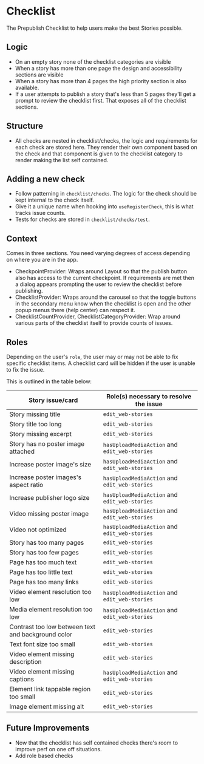 # Checklist 

The Prepublish Checklist to help users make the best Stories possible.

## Logic 

- On an empty story none of the checklist categories are visible
- When a story has more than one page the design and accessibility  sections are visible
- When a story has more than 4 pages the high  priority section is also available. 
- If a user attempts to publish a story that's less than 5 pages they'll get a prompt to review the checklist first. That exposes all of the checklist sections. 

## Structure

- All checks are nested in checklist/checks, the logic and requirements for each check are stored here. They render their own component based on the  check and that component is given  to the checklist category to render making the list self contained.

## Adding a new check

- Follow patterning in `checklist/checks`. The logic for the check should be kept internal to the check itself. 
- Give it a unique name when hooking into `useRegisterCheck`, this is what tracks issue counts.
- Tests for checks are stored in `checklist/checks/test`. 

## Context

Comes in three sections. You need varying degrees of access depending on where you are in the app. 

- CheckpointProvider: Wraps around Layout so that the publish  button also has access to the current checkpoint. If requirements are met then a dialog appears prompting the  user to review the checklist before publishing.
- ChecklistProvider: Wraps around the carousel so that the toggle buttons in the secondary menu know when the checklist is open and the other popup menus there (help center) can respect it. 
- ChecklistCountProvider, ChecklistCategoryProvider: Wrap around various parts of the checklist itself to provide counts of issues.

## Roles

Depending on the user's `role`, the user may or may not be able to fix specific checklist items. A checklist card will be hidden if the user is unable to fix the issue.

This is outlined in the table below:

|Story issue/card|Role(s) necessary to resolve the issue|
|--|--|
|Story missing title|`edit_web-stories`|
|Story title too long|`edit_web-stories`|
|Story missing excerpt|`edit_web-stories`|
|Story has no poster image attached|`hasUploadMediaAction` and `edit_web-stories`|
|Increase poster image's size|`hasUploadMediaAction` and `edit_web-stories`|
|Increase poster images's aspect ratio|`hasUploadMediaAction` and `edit_web-stories`|
|Increase publisher logo size|`hasUploadMediaAction` and `edit_web-stories`|
|Video missing poster image|`hasUploadMediaAction` and `edit_web-stories`|
|Video not optimized|`hasUploadMediaAction` and `edit_web-stories`|
|Story has too many pages|`edit_web-stories`|
|Story has too few pages|`edit_web-stories`|
|Page has too much text|`edit_web-stories`|
|Page has too little text|`edit_web-stories`|
|Page has too many links|`edit_web-stories`|
|Video element resolution too low|`hasUploadMediaAction` and `edit_web-stories`|
|Media element resolution too low|`hasUploadMediaAction` and `edit_web-stories`|
|Contrast too low between text and background color|`edit_web-stories`|
|Text font size too small|`edit_web-stories`|
|Video element missing description|`edit_web-stories`|
|Video element missing captions|`hasUploadMediaAction` and `edit_web-stories`|
|Element link tappable region too small|`edit_web-stories`|
|Image element missing alt|`edit_web-stories`|

## Future  Improvements

- Now that the checklist has self contained checks there's room to improve perf on one off situations. 
- Add role based checks 
